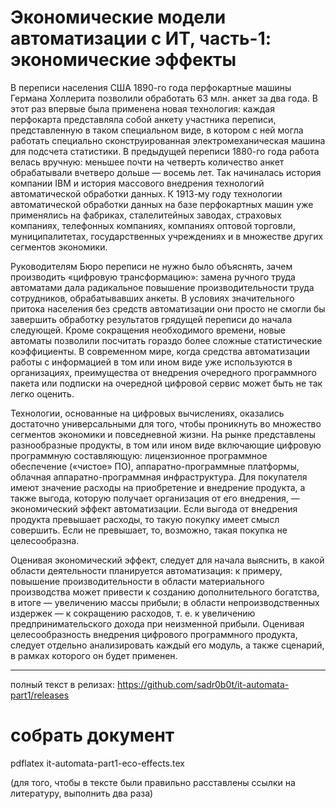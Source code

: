 # Экономические модели автоматизации с ИТ, часть-1: экономические эффекты

В переписи населения США 1890-го года перфокартные машины Германа Холлерита позволили обработать 63 млн. анкет за два года. В этот раз впервые была применена новая технология: каждая перфокарта представляла собой анкету участника переписи, представленную в таком специальном виде, в котором с ней могла работать специально сконструированная электромеханическая машина для подсчета статистики. В предыдущей переписи 1880-го года работа велась вручную: меньшее почти на четверть количество анкет обрабатывали вчетверо дольше — восемь лет. Так начиналась история компании IBM и история массового внедрения технологий автоматической обработки данных. К 1913-му году технологии автоматической обработки данных на базе перфокартных машин уже применялись на фабриках, сталелитейных заводах, страховых компаниях, телефонных компаниях, компаниях оптовой торговли, муниципалитетах, государственных учреждениях и в множестве других сегментов экономики.

Руководителям Бюро переписи не нужно было объяснять, зачем производить «цифровую трансформацию»: замена ручного труда автоматами дала радикальное повышение производительности труда сотрудников, обрабатывавших анкеты. В условиях значительного притока населения без средств автоматизации они просто не смогли бы завершить обработку результатов грядущей переписи до начала следующей. Кроме сокращения необходимого времени, новые автоматы позволили посчитать гораздо более сложные статистические коэффициенты. В современном мире, когда средства автоматизации работы с информацией в том или ином виде уже используются в организациях, преимущества от внедрения очередного программного пакета или подписки на очередной цифровой сервис может быть не так легко оценить.

Технологии, основанные на цифровых вычислениях, оказались достаточно универсальными для того, чтобы проникнуть во множество сегментов экономики и повседневной жизни. На рынке представлены разнообразные продукты, в том или ином виде включающие цифровую программную составляющую: лицензионное программное обеспечение («чистое» ПО), аппаратно-программные платформы, облачная аппаратно-программная инфраструктура. Для покупателя имеют значение расходы на приобретение и внедрение продукта, а также выгода, которую получает организация от его внедрения, — экономический эффект автоматизации. Если выгода от внедрения продукта превышает расходы, то такую покупку имеет смысл совершить. Если не превышает, то, возможно, такая покупка не целесообразна.

Оценивая экономический эффект, следует для начала выяснить, в какой области деятельности планируется автоматизация: к примеру, повышение производительности в области материального производства может привести к созданию дополнительного богатства, в итоге — увеличению массы прибыли; в области непроизводственных издержек — к сокращению расходов, т. е. к увеличению предпринимательского дохода при неизменной прибыли. Оценивая целесообразность внедрения цифрового программного продукта, следует отдельно анализировать каждый его модуль, а также сценарий, в рамках которого он будет применен.

---

полный текст в релизах:
https://github.com/sadr0b0t/it-automata-part1/releases

# собрать документ

pdflatex it-automata-part1-eco-effects.tex

(для того, чтобы в тексте были правильно расставлены ссылки на литературу, выполнить два раза)

